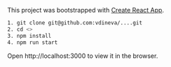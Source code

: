 This project was bootstrapped with [Create React App](https://github.com/facebookincubator/create-react-app).


```sh
1. git clone git@github.com:vdineva/....git
2. cd <>
3. npm install
4. npm run start
```

Open http://localhost:3000 to view it in the browser.
